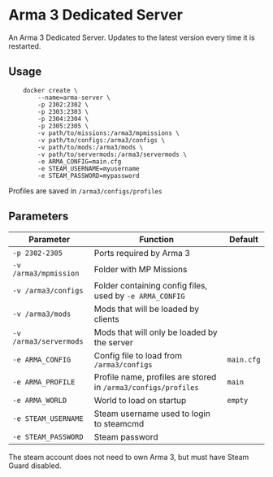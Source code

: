 # Arma 3 Dedicated Server

An Arma 3 Dedicated Server. Updates to the latest version every time it is restarted.

## Usage

```
    docker create \
        --name=arma-server \
        -p 2302:2302 \
        -p 2303:2303 \
        -p 2304:2304 \
        -p 2305:2305 \
        -v path/to/missions:/arma3/mpmissions \
        -v path/to/configs:/arma3/configs \
        -v path/to/mods:/arma3/mods \
        -v path/to/servermods:/arma3/servermods \
        -e ARMA_CONFIG=main.cfg
        -e STEAM_USERNAME=myusername
        -e STEAM_PASSWORD=mypassword
```

Profiles are saved in `/arma3/configs/profiles`

## Parameters

| Parameter      | Function | Default |
| -------------  |--------------| - |
| `-p 2302-2305` | Ports required by Arma 3 |
| `-v /arma3/mpmission`       | Folder with MP Missions      |
| `-v /arma3/configs` | Folder containing config files, used by `-e ARMA_CONFIG`|
| `-v /arma3/mods`  | Mods that will be loaded by clients      |
| `-v /arma3/servermods` | Mods that will only be loaded by the server |
| `-e ARMA_CONFIG` | Config file to load from `/arma3/configs` | `main.cfg` |
| `-e ARMA_PROFILE` | Profile name, profiles are stored in `/arma3/configs/profiles` | `main` |
| `-e ARMA_WORLD` | World to load on startup | `empty` |
| `-e STEAM_USERNAME` | Steam username used to login to steamcmd |
| `-e STEAM_PASSWORD` | Steam password |
The steam account does not need to own Arma 3, but must have Steam Guard disabled.
